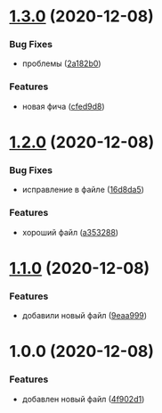 # [1.3.0](https://github.com/KKarai/semantic-rel/compare/v1.2.0...v1.3.0) (2020-12-08)


### Bug Fixes

* проблемы ([2a182b0](https://github.com/KKarai/semantic-rel/commit/2a182b06c5215147bf79fa73d4c2106ca3026c2d))


### Features

* новая фича ([cfed9d8](https://github.com/KKarai/semantic-rel/commit/cfed9d80a032cc4ba78e5fe7113cd8c32def10b9))

# [1.2.0](https://github.com/KKarai/semantic-rel/compare/v1.1.0...v1.2.0) (2020-12-08)


### Bug Fixes

* исправление в файле ([16d8da5](https://github.com/KKarai/semantic-rel/commit/16d8da5010a347c5ba2af34d30baf2bf374471fa))


### Features

* хороший файл ([a353288](https://github.com/KKarai/semantic-rel/commit/a35328881c1afbbee2703fb813d7b5bd061b9347))

# [1.1.0](https://github.com/KKarai/semantic-rel/compare/v1.0.0...v1.1.0) (2020-12-08)


### Features

* добавили новый файл ([9eaa999](https://github.com/KKarai/semantic-rel/commit/9eaa999666801ec88ab09445edf60d408970b0c7))

# 1.0.0 (2020-12-08)


### Features

* добавлен новый файл ([4f902d1](https://github.com/KKarai/semantic-rel/commit/4f902d122c64fb74444aaefa8a38fda1a402afed))
